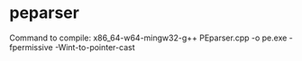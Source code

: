 # peparser

Command to compile: x86_64-w64-mingw32-g++ PEparser.cpp -o pe.exe -fpermissive -Wint-to-pointer-cast
